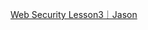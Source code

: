 [Web Security Lesson3｜Jason](https://striped-cougar-d01.notion.site/Web-Security-Lesson3-1465e0a7f821803186a6c75c8b3441cc)
